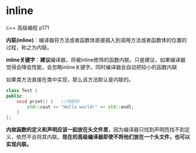 # inline

c++ 高级编程 p171

**内联\(inline\)**：编译器将方法或者函数体直接插入到调用方法或者函数体的位置的过程，称之为内联。

**inline关键字**：**建议**编译器，将被inline修饰的函数内联。只是建议，如果编译器觉得会降低性能，会忽略inline关键字。同时编译器会自动把较小的函数内联

如果类方法直接在类中实现，那么该方法默认是内联的。

```cpp
class Test {
public:
    void print() {   //内联的
        std::cout << "Hello world!" << std::endl;
    }
};
```

**内敛函数的定义和声明应该一起放在头文件里**，因为编译器只找到声明而找不到定义，依然不会将其内联。**现在的高级编译器即使不将他们放在一个头文件，也可以实现内联。**

